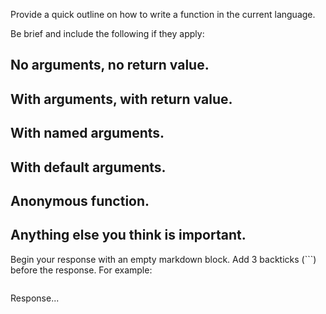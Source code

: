 Provide a quick outline on how to write a function in the current language. 

Be brief and include the following if they apply:

## No arguments, no return value.
## With arguments, with return value.
## With named arguments.
## With default arguments.
## Anonymous function.
## Anything else you think is important.

Begin your response with an empty markdown block. Add 3 backticks (```) before the response. For example:

```markdown
```
Response...